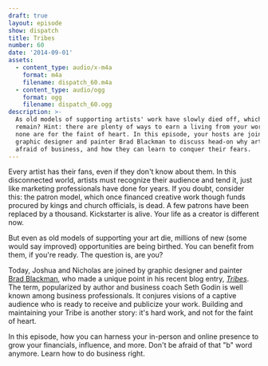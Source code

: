 ```yaml
---
draft: true
layout: episode
show: dispatch
title: Tribes
number: 60
date: '2014-09-01'
assets:
  - content_type: audio/x-m4a
    format: m4a
    filename: dispatch_60.m4a
  - content_type: audio/ogg
    format: ogg
    filename: dispatch_60.ogg
description: >-
  As old models of supporting artists' work have slowly died off, which ones
  remain? Hint: there are plenty of ways to earn a living from your work, but
  none are for the faint of heart. In this episode, your hosts are joined by
  graphic designer and painter Brad Blackman to discuss head-on why artists are
  afraid of business, and how they can learn to conquer their fears. 
---
```

Every artist has their fans, even if they don't know about them. In this disconnected world, artists must recognize their audience and tend it, just like marketing professionals have done for years. If you doubt, consider this: the patron model, which once financed creative work though funds procured by kings and church officials, is dead. A few patrons have been replaced by a thousand. Kickstarter is alive. Your life as a creator is different now.

But even as old models of supporting your art die, millions of new (some would say improved) opportunities are being birthed. You can benefit from them,  if you're ready. The question is, are you?

Today, Joshua and Nicholas are joined by graphic designer and painter [Brad Blackman](http://bradblackman.com), who made a unique point in his recent blog entry, *[Tribes](http://bradblackman.com/tribes)*. The term, popularized by author and business coach Seth Godin is well known among business professionals. It conjures visions of a captive audience who is ready to receive and publicize your work. Building and maintaining your Tribe is another story: it's hard work, and not for the faint of heart. 

In this episode, how you can harness your in-person and online presence to grow your financials, influence, and more. Don't be afraid of that "b" word anymore. Learn how to do business right. 